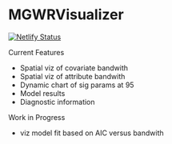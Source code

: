 # MGWRVisualizer

[![Netlify Status](https://api.netlify.com/api/v1/badges/1d08de0e-7fcf-4469-ab13-47cc1e4d418d/deploy-status)](https://app.netlify.com/sites/mgwrvisualizer/deploys)

Current Features

- Spatial viz of covariate bandwith
- Spatial viz of attribute bandwith
- Dynamic chart of sig params at 95
- Model results
- Diagnostic information

Work in Progress

- viz model fit based on AIC versus bandwith
